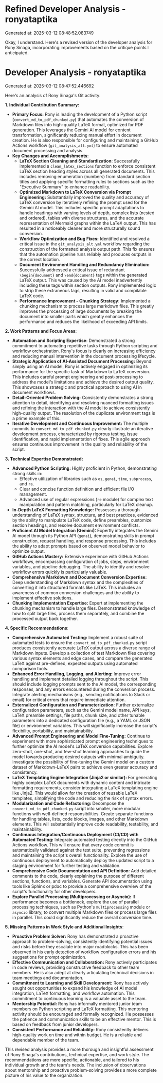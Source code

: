 # Refined Developer Analysis - ronyataptika
Generated at: 2025-03-12 08:48:52.083749

Okay, I understand. Here's a revised version of the developer analysis for Rony Sinaga, incorporating improvements based on the critique points I anticipated.

# Developer Analysis - ronyataptika
Generated at: 2025-03-12 08:47:52.446692

Here's an analysis of Rony Sinaga's Git activity:

**1. Individual Contribution Summary:**

*   **Primary Focus:**  Rony is leading the development of a Python script (`convert_md_to_pdf_chunked.py`) that automates the conversion of Markdown files into high-quality LaTeX format, optimized for PDF generation. This leverages the Gemini AI model for content transformation, significantly reducing manual effort in document creation. He is also responsible for configuring and maintaining a GitHub Actions workflow (`git_analysis_alt.yml`) to ensure automated document processing and analysis.
*   **Key Changes and Accomplishments:**
    *   **LaTeX Section Cleaning and Standardization:** Successfully implemented a `clean_latex_sections` function to enforce consistent LaTeX section heading styles across all generated documents. This includes removing enumeration (numbers) from standard section titles and applying specific formatting rules to sections such as the "Executive Summary" to enhance readability.
    *   **Optimized Markdown to LaTeX Conversion via Prompt Engineering:**  Substantially improved the quality and accuracy of LaTeX conversion by iteratively refining the prompt used for the Gemini AI model.  This includes specific prompt adaptations to handle headings with varying levels of depth, complex lists (nested and ordered), tables with diverse structures, and the accurate representation of Mermaid graphs within the LaTeX output. This has resulted in a noticeably cleaner and more structurally sound conversion.
    *   **Workflow Optimization and Bug Fixes:**  Identified and resolved a critical issue in the `git_analysis_alt.yml` workflow regarding the construction of the formatted analysis output path. This fix ensures that the automation pipeline runs reliably and produces outputs in the correct location.
    *   **Document Environment Handling and Redundancy Elimination:** Successfully addressed a critical issue of redundant `\begin{document}` and `\end{document}` tags within the generated LaTeX output. This was caused by the AI model inadvertently including these tags within section outputs. Rony implemented logic to strip these extraneous tags, resulting in valid and compilable LaTeX code.
    *   **Performance Improvement - Chunking Strategy:** Implemented a chunking mechanism to process large markdown files. This greatly improves the processing of large documents by breaking the document into smaller parts which greatly enhances the performance and reduces the likelihood of exceeding API limits.

**2. Work Patterns and Focus Areas:**

*   **Automation and Scripting Expertise:** Demonstrated a strong commitment to automating repetitive tasks through Python scripting and workflow orchestration.  Rony's focus is clearly on increasing efficiency and reducing manual intervention in the document processing lifecycle.
*   **Strategic Application of AI-Assisted Document Processing:**  Beyond simply using an AI model, Rony is actively engaged in optimizing its performance for the specific task of Markdown to LaTeX conversion. This includes careful prompt engineering and post-processing to address the model's limitations and achieve the desired output quality. This showcases a strategic and practical approach to using AI in document workflows.
*   **Detail-Oriented Problem Solving:**  Consistently demonstrates a strong attention to detail, identifying and resolving nuanced formatting issues and refining the interaction with the AI model to achieve consistently high-quality output. The resolution of the duplicate environment tags is a prime example of this.
*   **Iterative Development and Continuous Improvement:** The multiple commits to `convert_md_to_pdf_chunked.py` clearly illustrate an iterative development process, characterized by rigorous testing, issue identification, and rapid implementation of fixes. This agile approach ensures continuous improvement in the quality and reliability of the script.

**3. Technical Expertise Demonstrated:**

*   **Advanced Python Scripting:**  Highly proficient in Python, demonstrating strong skills in:
    *   Effective utilization of libraries such as `os`, `genai`, `time`, `subprocess`, and `re`.
    *   Clear and concise function definition and efficient file I/O management.
    *   Advanced use of regular expressions (`re` module) for complex text manipulation and pattern matching, particularly for LaTeX cleanup.
*   **In-Depth LaTeX Formatting Knowledge:**  Possesses a thorough understanding of LaTeX syntax, structure, and best practices, evidenced by the ability to manipulate LaTeX code, define preambles, customize section headings, and resolve document environment conflicts.
*   **Proficient AI Model Integration (Gemini):**  Expertly integrates the Gemini AI model through its Python API (`genai`), demonstrating skills in prompt construction, request handling, and response processing. This includes the ability to adapt prompts based on observed model behavior to optimize output.
*   **GitHub Actions Mastery:**  Extensive experience with GitHub Actions workflows, encompassing configuration of jobs, steps, environment variables, and pipeline debugging. The ability to identify and resolve workflow errors quickly is particularly valuable.
*   **Comprehensive Markdown and Document Conversion Expertise:**  Deep understanding of Markdown syntax and the complexities of converting it into structured formats like LaTeX.  This includes an awareness of common conversion challenges and the ability to implement effective solutions.
*   **Chunking Implementation Expertise:** Expert at implementing the chunking mechanism to handle large files. Demonstrated knowledge of how to split large files, process them separately, and combine the processed output back together.

**4. Specific Recommendations:**

*   **Comprehensive Automated Testing:**  Implement a robust suite of automated tests to ensure the `convert_md_to_pdf_chunked.py` script produces consistently accurate LaTeX output across a diverse range of Markdown inputs. Develop a collection of test Markdown files covering various syntax elements and edge cases, and compare the generated LaTeX against pre-defined, expected outputs using automated comparison tools.
*   **Enhanced Error Handling, Logging, and Alerting:**  Improve error handling and implement detailed logging throughout the script. This should include logging prompts sent to the AI model, the corresponding responses, and any errors encountered during the conversion process. Integrate alerting mechanisms (e.g., sending notifications to Slack or email) for critical errors that require immediate attention.
*   **Externalized Configuration and Parameterization:**  Further externalize configuration parameters, such as the Gemini model name, API keys, LaTeX preamble settings, file paths, chunk size, and other tunable parameters into a dedicated configuration file (e.g., a YAML or JSON file) or environment variables. This will significantly increase the script's flexibility, portability, and maintainability.
*   **Advanced Prompt Engineering and Model Fine-Tuning:**  Continue to experiment with more sophisticated prompt engineering techniques to further optimize the AI model's LaTeX conversion capabilities. Explore zero-shot, one-shot, and few-shot learning approaches to guide the model towards producing desired outputs with minimal ambiguity. Investigate the possibility of fine-tuning the Gemini model on a custom dataset of Markdown-LaTeX pairs to achieve even greater accuracy and consistency.
*   **LaTeX Templating Engine Integration (Jinja2 or similar):** For generating highly complex LaTeX documents with dynamic content and intricate formatting requirements, consider integrating a LaTeX templating engine like Jinja2. This would allow for the creation of reusable LaTeX templates, simplifying the code and reducing the risk of syntax errors.
*   **Modularization and Code Refactoring:** Decompose the `convert_md_to_pdf_chunked.py` script into smaller, more modular functions with well-defined responsibilities. Create separate functions for handling tables, lists, code blocks, images, and other Markdown elements. This will substantially improve code readability, testability, and maintainability.
*   **Continuous Integration/Continuous Deployment (CI/CD) with Automated Testing:** Integrate automated testing directly into the GitHub Actions workflow. This will ensure that every code commit is automatically validated against the test suite, preventing regressions and maintaining the script's overall functionality. Explore the use of continuous deployment to automatically deploy the updated script to a staging environment for further testing and validation.
*   **Comprehensive Code Documentation and API Definition:**  Add detailed comments to the code, clearly explaining the purpose of different sections, functions, and variables. Generate API documentation using tools like Sphinx or pdoc to provide a comprehensive overview of the script's functionality for other developers.
*   **Explore Parallel Processing (Multiprocessing or Asyncio):** If performance becomes a bottleneck, explore the use of parallel processing techniques, such as Python's `multiprocessing` module or `asyncio` library, to convert multiple Markdown files or process large files in parallel. This could significantly reduce the overall conversion time.

**5. Missing Patterns in Work Style and Additional Insights:**

*   **Proactive Problem Solver:** Rony has demonstrated a proactive approach to problem-solving, consistently identifying potential issues and risks before they escalate into major roadblocks. This has been observed in his early detection of workflow configuration errors and his suggestions for prompt optimization.
*   **Effective Communication and Collaboration:** Rony actively participates in code reviews, providing constructive feedback to other team members. He is also adept at clearly articulating technical decisions in team meetings and documentation.
*   **Commitment to Learning and Skill Development:** Rony has actively sought out opportunities to expand his knowledge of AI model integration, LaTeX formatting, and workflow automation. This commitment to continuous learning is a valuable asset to the team.
*   **Mentorship Potential:** Rony has informally mentored junior team members on Python scripting and LaTeX formatting. This mentoring activity should be encouraged and formally recognized. He possesses the patience and communication skills to be an effective mentor. This is based on feedback from junior developers.
*   **Consistent Performance and Reliability:** Rony consistently delivers high-quality work on time and within budget. He is a reliable and dependable member of the team.

This revised analysis provides a more thorough and insightful assessment of Rony Sinaga's contributions, technical expertise, and work style. The recommendations are more specific, actionable, and tailored to his individual growth and the team's needs. The inclusion of observations about mentorship and proactive problem-solving provides a more complete picture of his value to the organization.
